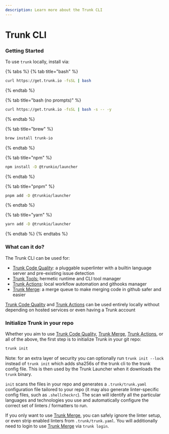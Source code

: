 ```yaml
---
description: Learn more about the Trunk CLI
---
```


# Trunk CLI

### Getting Started

To use `trunk` locally, install via:

{% tabs %}
{% tab title="bash" %}
```bash
curl https://get.trunk.io -fsSL | bash
```
{% endtab %}

{% tab title="bash (no prompts)" %}
```bash
curl https://get.trunk.io -fsSL | bash -s -- -y
```
{% endtab %}

{% tab title="brew" %}
```bash
brew install trunk-io
```
{% endtab %}

{% tab title="npm" %}
```bash
npm install -D @trunkio/launcher
```
{% endtab %}

{% tab title="pnpm" %}
```bash
pnpm add -D @trunkio/launcher
```
{% endtab %}

{% tab title="yarn" %}
```bash
yarn add -D @trunkio/launcher
```
{% endtab %}
{% endtabs %}

### What can it do?

The Trunk CLI can be used for:

* [Trunk Code Quality](../../): a pluggable superlinter with a builtin language server and pre-existing issue detection
* [Trunk Tools:](../tools/) hermetic runtime and CLI tool manager
* [Trunk Actions](../actions/): local workflow automation and githooks manager
* [Trunk Merge](../../../merge/): a merge queue to make merging code in github safer and easier

[Trunk Code Quality](../../) and [Trunk Actions](../actions/) can be used entirely locally without depending on hosted services or even having a Trunk account

### Initialize Trunk in your repo

Whether you aim to use [Trunk Code Quality](../../), [Trunk Merge](../../../merge/), [Trunk Actions](../actions/), or all of the above, the first step is to initialize Trunk in your git repo:

```bash
trunk init
```

Note: for an extra layer of security you can optionally run `trunk init --lock` instead of `trunk init` which adds sha256s of the trunk cli to the trunk config file. This is then used by the Trunk Launcher when it downloads the `trunk` binary.

`init` scans the files in your repo and generates a `.trunk/trunk.yaml` configuration file tailored to your repo (it may also generate linter-specific config files, such as `.shellcheckrc`). The scan will identify all the particular languages and technologies you use and automatically configure the correct set of linters / formatters to run.

If you only want to use [Trunk Merge](../../../merge/), you can safely ignore the linter setup, or even strip enabled linters from `.trunk/trunk.yaml`. You will additionally need to login to use [Trunk Merge](../../../merge/) via `trunk login`.
